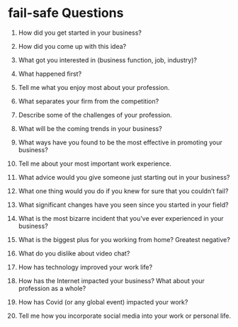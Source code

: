 # fail-safe Questions

1. How did you get started in your business?

2. How did you come up with this idea?

3. What got you interested in (business function, job, industry)?

4. What happened first?

5. Tell me what you enjoy most about your profession.

6. What separates your firm from the competition?

7. Describe some of the challenges of your profession.

8. What will be the coming trends in your business?

9. What ways have you found to be the most effective in promoting your business?

10. Tell me about your most important work experience.

11. What advice would you give someone just starting out in your  business?

12. What one thing would you do if you knew for sure that you couldn’t fail?

13. What significant changes have you seen since you started in your field?

14. What is the most bizarre incident that you’ve ever experienced in your business?

15. What is the biggest plus for you working from home? Greatest negative?

16. What do you dislike about video chat?

17. How has technology improved your work life?

18. How has the Internet impacted your business? What about your profession as a whole?

19. How has Covid (or any global event) impacted your work?

20. Tell me how you incorporate social media into your work or personal life.
